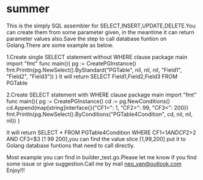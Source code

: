 # summer
This is the simply SQL assembler for SELECT,INSERT,UPDATE,DELETE.You can create them from some parameter given, in the meantime it can return parameter values also.Save the step to call database funtion on Golang.There are some example as below.

1.Create single SELECT statement without WHERE clause
package main
import "fmt"
func main(){
	pg := CreatePGInstance()
	fmt.Println(pg.NewSelect().ByStandard("PGTable", nil, nil, nil, "Field1", "Field2", "Field3"))
}
It will return SELECT Field1,Field2,Field3 FROM PGTable


2.Create SELECT statement with WHERE clause
package main
import "fmt"
func main(){
	pg := CreatePGInstance()
	cd := pg.NewConditions()
	cd.Append(map[string]interface{}{"CF1=": 1, "CF2>": 99, "CF3<": 200})
	fmt.Println(pg.NewSelect().ByConditions("PGTable4Condition", cd, nil, nil, nil))
}

It will return SELECT * FROM PGTable4Condition WHERE CF1=$1 AND CF2>$2 AND CF3<$3 [1 99 200],you can find the value slice [1,99,200] put it to Golang database funtions that need to call directly.

Most example you can find in builder_test.go.Please let me know if you find some issue or give suggestion.Call me by mail neo_yan@outlook.com
Enjoy!!!
